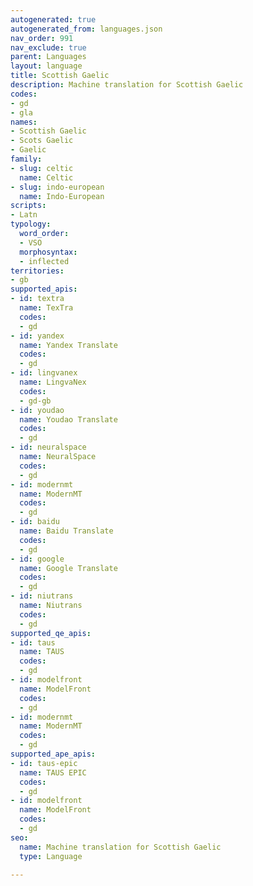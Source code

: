 ```yaml
---
autogenerated: true
autogenerated_from: languages.json
nav_order: 991
nav_exclude: true
parent: Languages
layout: language
title: Scottish Gaelic
description: Machine translation for Scottish Gaelic
codes:
- gd
- gla
names:
- Scottish Gaelic
- Scots Gaelic
- Gaelic
family:
- slug: celtic
  name: Celtic
- slug: indo-european
  name: Indo-European
scripts:
- Latn
typology:
  word_order:
  - VSO
  morphosyntax:
  - inflected
territories:
- gb
supported_apis:
- id: textra
  name: TexTra
  codes:
  - gd
- id: yandex
  name: Yandex Translate
  codes:
  - gd
- id: lingvanex
  name: LingvaNex
  codes:
  - gd-gb
- id: youdao
  name: Youdao Translate
  codes:
  - gd
- id: neuralspace
  name: NeuralSpace
  codes:
  - gd
- id: modernmt
  name: ModernMT
  codes:
  - gd
- id: baidu
  name: Baidu Translate
  codes:
  - gd
- id: google
  name: Google Translate
  codes:
  - gd
- id: niutrans
  name: Niutrans
  codes:
  - gd
supported_qe_apis:
- id: taus
  name: TAUS
  codes:
  - gd
- id: modelfront
  name: ModelFront
  codes:
  - gd
- id: modernmt
  name: ModernMT
  codes:
  - gd
supported_ape_apis:
- id: taus-epic
  name: TAUS EPIC
  codes:
  - gd
- id: modelfront
  name: ModelFront
  codes:
  - gd
seo:
  name: Machine translation for Scottish Gaelic
  type: Language

---
```


